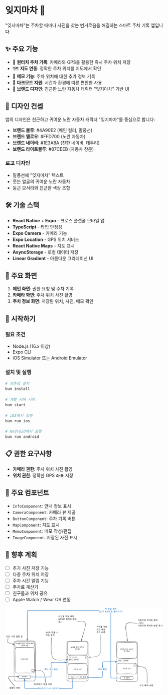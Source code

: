 # 잊지마차 🚗

"잊지마차"는 주차할 때마다 사진을 찾는 번거로움을 해결하는 스마트 주차 기록 앱입니다.

## ✨ 주요 기능

- 📸 **원터치 주차 기록**: 카메라와 GPS를 활용한 즉시 주차 위치 저장
- 🗺️ **지도 연동**: 정확한 주차 위치를 지도에서 확인
- 📝 **메모 기능**: 주차 위치에 대한 추가 정보 기록
- 🌙 **다크모드 지원**: 시간과 환경에 따른 편안한 사용
- 🎨 **브랜드 디자인**: 친근한 노란 자동차 캐릭터 "잊지마차" 기반 UI

## 🎨 디자인 컨셉

앱의 디자인은 친근하고 귀여운 노란 자동차 캐릭터 "잊지마차"를 중심으로 합니다:

- **브랜드 블루**: #4A90E2 (메인 컬러, 말풍선)
- **브랜드 옐로우**: #FFD700 (노란 자동차)
- **브랜드 네이비**: #1E3A8A (진한 네이비, 테두리)
- **브랜드 라이트블루**: #87CEEB (자동차 창문)

### 로고 디자인

- 말풍선에 "잊지마차" 텍스트
- 웃는 얼굴의 귀여운 노란 자동차
- 둥근 모서리와 친근한 색상 조합

## 🛠️ 기술 스택

- **React Native** + **Expo** - 크로스 플랫폼 모바일 앱
- **TypeScript** - 타입 안정성
- **Expo Camera** - 카메라 기능
- **Expo Location** - GPS 위치 서비스
- **React Native Maps** - 지도 표시
- **AsyncStorage** - 로컬 데이터 저장
- **Linear Gradient** - 아름다운 그라데이션 UI

## 📱 주요 화면

1. **메인 화면**: 권한 요청 및 주차 기록
2. **카메라 화면**: 주차 위치 사진 촬영
3. **주차 정보 화면**: 저장된 위치, 사진, 메모 확인

## 🚀 시작하기

### 필요 조건

- Node.js (16.x 이상)
- Expo CLI
- iOS Simulator 또는 Android Emulator

### 설치 및 실행

```bash
# 의존성 설치
bun install

# 개발 서버 시작
bun start

# iOS에서 실행
bun run ios

# Android에서 실행
bun run android
```

## 📋 권한 요구사항

- **카메라 권한**: 주차 위치 사진 촬영
- **위치 권한**: 정확한 GPS 좌표 저장

## 🔧 주요 컴포넌트

- `InfoComponent`: 안내 정보 표시
- `CameraComponent`: 카메라 뷰 제공
- `ButtonComponent`: 주차 기록 버튼
- `MapComponent`: 지도 표시
- `MemoComponent`: 메모 작성/편집
- `ImageComponent`: 저장된 사진 표시

## 🎯 향후 계획

- [ ] 추가 사진 저장 기능
- [ ] 다중 주차 위치 저장
- [ ] 주차 시간 알림 기능
- [ ] 주차료 계산기
- [ ] 친구들과 위치 공유
- [ ] Apple Watch / Wear OS 연동

![wireframe](./assets/images/wireframe.png)
